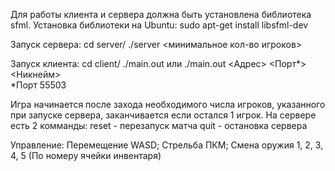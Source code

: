 Для работы клиента и сервера должна быть установлена библиотека sfml.
Установка библиотеки на Ubuntu: sudo apt-get install libsfml-dev

Запуск сервера:
cd server/
./server <минимальное кол-во игроков>

Запуск клиента:
	cd client/
	./main.out
	или
	./main.out <Адрес> <Порт*> <Никнейм>	
*Порт 55503

Игра начинается после захода необходимого числа игроков, указанного при запуске сервера, заканчивается если остался 1 игрок.
На сервере есть 2 комманды:
	reset - перезапуск матча
	quit - остановка сервера

Управление: 
	Перемещение WASD;
	Стрельба ПКМ;
	Смена оружия 1, 2, 3, 4, 5 (По номеру ячейки инвентаря)
